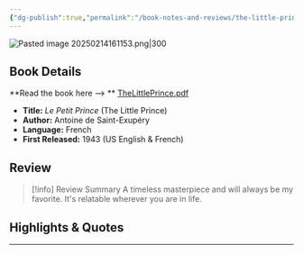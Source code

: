 ```yaml
---
{"dg-publish":true,"permalink":"/book-notes-and-reviews/the-little-prince-antoine-de-saint-exupery/","created":"2025-02-11T00:01:00"}
---
```




![Pasted image 20250214161153.png|300](/img/user/Pasted%20image%2020250214161153.png)

## Book Details
 **Read the book here --> ** [TheLittlePrince.pdf](https://blogs.ubc.ca/edcp508/files/2016/02/TheLittlePrince.pdf)
 - **Title:** _Le Petit Prince_ (The Little Prince)
 - **Author:** Antoine de Saint-Exupéry
 - **Language:** French
 - **First Released:** 1943 (US English & French)



## Review

 > [!info] Review Summary
 > A timeless masterpiece and will always be my favorite. It's relatable wherever you are in life.


## Highlights & Quotes


---
